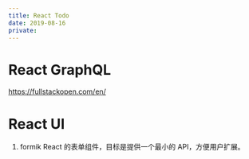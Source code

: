 ```yaml
---
title: React Todo
date: 2019-08-16
private:
---
```

# React GraphQL
https://fullstackopen.com/en/
# React UI
1. formik 
React 的表单组件，目标是提供一个最小的 API，方便用户扩展。
